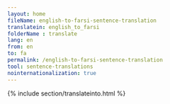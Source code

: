 ```yaml
---
layout: home
fileName: english-to-farsi-sentence-translation
translatein: english_to_farsi
folderName : translate
lang: en
from: en
to: fa
permalink: /english-to-farsi-sentence-translation
tool: sentence-translations
nointernationalization: true
---
```

{% include section/translateinto.html %}
